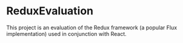 # ReduxEvaluation
This project is an evaluation of the Redux framework (a popular Flux implementation) used in conjunction with React.
